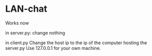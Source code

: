 # LAN-chat
Works now

in server.py:
    change nothing

in client.py
    Change the host ip to the ip of the computer hosting the server.py
    Use 127.0.0.1 for your own machine.